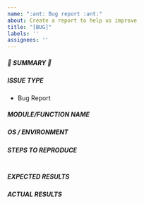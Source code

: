 ```yaml
---
name: ":ant: Bug report :ant:"
about: Create a report to help us improve
title: "[BUG]"
labels: ''
assignees: ''
---
```

<!--- Verify first that your issue is not already reported on GitHub -->

##### :ant: SUMMARY :ant:

<!--- Explain the problem briefly below -->

##### ISSUE TYPE

- Bug Report

##### MODULE/FUNCTION NAME

<!--- Write the name of the module/function that the issue is occurring with -->

##### OS / ENVIRONMENT

<!--- If you're running this script in Docker, please note that you're using the container.  Otherwise, note that you're using the script directly on a host -->


##### STEPS TO REPRODUCE
<!--- Describe exactly how to reproduce the problem, using a minimal test-case -->

<!--- Paste example playbooks or commands between quotes below -->
```yaml

```

<!--- HINT: You can paste gist.github.com links for larger files -->

##### EXPECTED RESULTS
<!--- Describe what you expected to happen when running the steps above -->


##### ACTUAL RESULTS
<!--- Describe what actually happened. If possible run with extra verbosity (-vvvv) -->

<!--- Paste verbatim command output between quotes -->
```paste below

```
